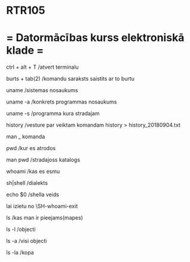 # RTR105
# = Datormācības kurss elektroniskā klade =


ctrl + alt + T /atvert terminalu

burts + tab(2) /komandu saraksts saistits ar to burtu

uname /sistemas nosaukums

uname -a /konkrets programmas nosaukums

uname -s /programma kura stradajam

history /vesture par veiktam komandam
history > history_20180904.txt 

man _ komanda

pwd /kur es atrodos 

man pwd /stradajoss katalogs

whoami /kas es esmu 

sh|shell /dialekts

echo $0 /shella veids 

lai izietu no \SH-whoami-exit 

ls /kas man ir pieejams(mapes)   

ls -l /objecti  

ls -a /visi objecti   

ls -la /kopa

